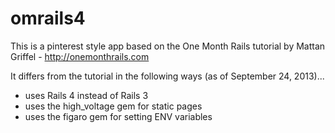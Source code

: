 omrails4
==

This is a pinterest style app based on the One Month Rails tutorial by Mattan Griffel - http://onemonthrails.com

It differs from the tutorial in the following ways (as of September 24, 2013)...

- uses Rails 4 instead of Rails 3
- uses the high_voltage gem for static pages
- uses the figaro gem for setting ENV variables